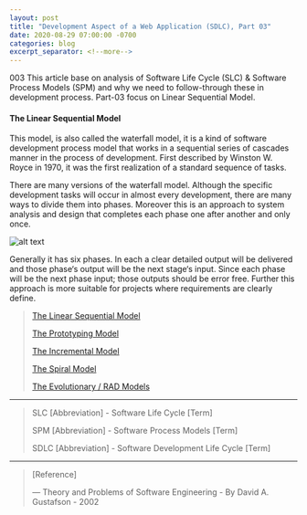 ```yaml
---
layout: post
title: "Development Aspect of a Web Application (SDLC), Part 03"
date: 2020-08-29 07:00:00 -0700
categories: blog
excerpt_separator: <!--more-->
---
```

003
This article base on analysis of Software Life Cycle (SLC) & Software Process Models (SPM) and why we need to follow-through these in development process. Part-03 focus on Linear Sequential Model. <!--more-->

#### The Linear Sequential Model

This model, is also called the waterfall model, it is a kind of software development process model that works in a sequential series of cascades manner in the process of development. First described by Winston W. Royce in 1970, it was the first realization of a standard sequence of tasks.

There are many versions of the waterfall model. Although the specific development tasks will occur in almost every development, there are many ways to divide them into phases. Moreover this is an approach to system analysis and design that completes each phase one after another and only once.

![alt text](https://i.imgur.com/wnMG9e1.png)

Generally it has six phases. In each a clear detailed output will be delivered and those phase‘s output will be the next stage‘s input. Since each phase will be the next phase input; those outputs should be error free. Further this approach is more suitable for projects where requirements are clearly define.


> [The Linear Sequential Model][Part-1]
> 
> [The Prototyping Model][Part-2]
> 
> [The Incremental Model][Part-3]
> 
> [The Spiral Model][Part-4]
> 
> [The Evolutionary / RAD Models][Part-5]
> 

* * *

> SLC [Abbreviation] - Software Life Cycle [Term]
> 
> SPM [Abbreviation] - Software Process Models [Term]
> 
> SDLC [Abbreviation] - Software Development Life Cycle [Term]
> 

* * *

> [Reference]
> 
> ― Theory and Problems of Software Engineering - By David A. Gustafson - 2002
> 

[Part-1]: https://roshanx911.github.io/blog/2020/08/29/development-of-web-app-part-03.html
[Part-2]: https://roshanx911.github.io/blog/2020/08/30/development-of-web-app-part-04.html
[Part-3]: https://roshanx911.github.io/blog/2020/08/31/development-of-web-app-part-05.html
[Part-4]: https://roshanx911.github.io/blog/2020/09/02/development-of-web-app-part-06.html
[Part-5]: https://roshanx911.github.io/blog/2020/09/03/development-of-web-app-part-07.html